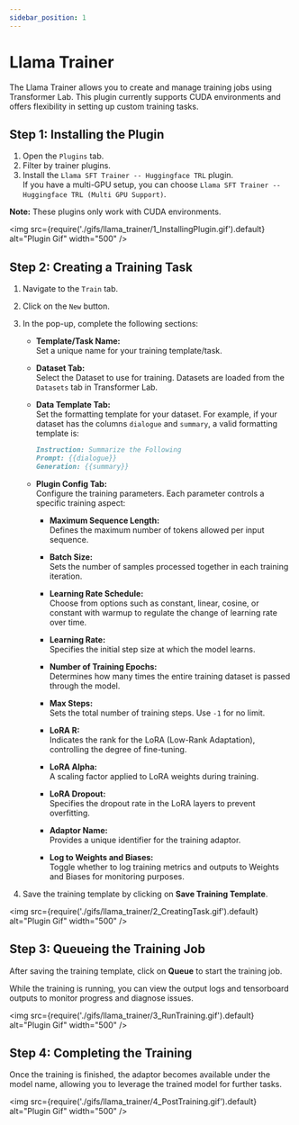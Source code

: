 ```yaml
---
sidebar_position: 1
---
```


# Llama Trainer

The Llama Trainer allows you to create and manage training jobs using Transformer Lab. This plugin currently supports CUDA environments and offers flexibility in setting up custom training tasks.

## Step 1: Installing the Plugin

1. Open the `Plugins` tab.
2. Filter by trainer plugins.
3. Install the `Llama SFT Trainer -- Huggingface TRL` plugin.  
   If you have a multi-GPU setup, you can choose `Llama SFT Trainer -- Huggingface TRL (Multi GPU Support)`.

**Note:** These plugins only work with CUDA environments.

<img src={require('./gifs/llama_trainer/1_InstallingPlugin.gif').default} alt="Plugin Gif" width="500" />

## Step 2: Creating a Training Task

1. Navigate to the `Train` tab.
2. Click on the `New` button.
3. In the pop-up, complete the following sections:

   - **Template/Task Name:**  
     Set a unique name for your training template/task.

   - **Dataset Tab:**  
     Select the Dataset to use for training. Datasets are loaded from the `Datasets` tab in Transformer Lab.

   - **Data Template Tab:**  
     Set the formatting template for your dataset. For example, if your dataset has the columns `dialogue` and `summary`, a valid formatting template is:

     ````markdown
     Instruction: Summarize the Following
     Prompt: {{dialogue}}
     Generation: {{summary}}
     ````

   - **Plugin Config Tab:**  
     Configure the training parameters. Each parameter controls a specific training aspect:

     - **Maximum Sequence Length:**  
       Defines the maximum number of tokens allowed per input sequence.

     - **Batch Size:**  
       Sets the number of samples processed together in each training iteration.

     - **Learning Rate Schedule:**  
       Choose from options such as constant, linear, cosine, or constant with warmup to regulate the change of learning rate over time.

     - **Learning Rate:**  
       Specifies the initial step size at which the model learns.

     - **Number of Training Epochs:**  
       Determines how many times the entire training dataset is passed through the model.

     - **Max Steps:**  
       Sets the total number of training steps. Use `-1` for no limit.

     - **LoRA R:**  
       Indicates the rank for the LoRA (Low-Rank Adaptation), controlling the degree of fine-tuning.

     - **LoRA Alpha:**  
       A scaling factor applied to LoRA weights during training.

     - **LoRA Dropout:**  
       Specifies the dropout rate in the LoRA layers to prevent overfitting.

     - **Adaptor Name:**  
       Provides a unique identifier for the training adaptor.

     - **Log to Weights and Biases:**  
       Toggle whether to log training metrics and outputs to Weights and Biases for monitoring purposes.

4. Save the training template by clicking on **Save Training Template**.

<img src={require('./gifs/llama_trainer/2_CreatingTask.gif').default} alt="Plugin Gif" width="500" />

## Step 3: Queueing the Training Job

After saving the training template, click on **Queue** to start the training job.

While the training is running, you can view the output logs and tensorboard outputs to monitor progress and diagnose issues.

<img src={require('./gifs/llama_trainer/3_RunTraining.gif').default} alt="Plugin Gif" width="500" />

## Step 4: Completing the Training

Once the training is finished, the adaptor becomes available under the model name, allowing you to leverage the trained model for further tasks.

<img src={require('./gifs/llama_trainer/4_PostTraining.gif').default} alt="Plugin Gif" width="500" />
